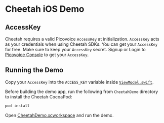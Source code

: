 # Cheetah iOS Demo

## AccessKey

Cheetah requires a valid Picovoice `AccessKey` at initialization. `AccessKey` acts as your credentials when using Cheetah SDKs.
You can get your `AccessKey` for free. Make sure to keep your `AccessKey` secret.
Signup or Login to [Picovoice Console](https://console.picovoice.ai/) to get your `AccessKey`.

## Running the Demo

Copy your `AccessKey` into the `ACCESS_KEY` variable inside [`ViewModel.swift`](./demo/ios/CheetahDemo/CheetahDemo/ViewModel.swift#L25).

Before building the demo app, run the following from `CheetahDemo` directory to install the Cheetah CocoaPod:

```ruby
pod install
```
Open [CheetahDemo.xcworkspace](./demo/ios/CheetahDemo/CheetahDemo.xcworkspace) and run the demo.
